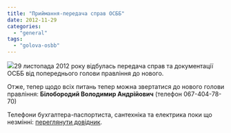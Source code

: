 ```yaml
---
title: "Приймання-передача справ ОСББ"
date: 2012-11-29
categories: 
  - "general"
tags: 
  - "golova-osbb"
---
```


![](http://shevchenko4a.brovary.org/wp-content/uploads/2012/11/Drawn_wallpapers_The_handshake_011080_.jpg)29 листопада 2012 року відбулась передача справ та документації ОСББ від попереднього голови правління до нового.

Отже, тепер щодо всіх питань тепер можна звертатися до нового голови правління: **Білобородий Володимир Андрійович** (телефон 067-404-78-70)

Телефони бухгалтера-паспортиста, сантехніка та електрика поки що незмінні: [переглянути довідник](http://shevchenko4a.brovary.org/dictionary/).
